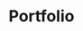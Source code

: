 ---
title: "Portfolio"
layout: single
excerpt: "Owen Priestley"
sitemap: true
permalink: /portfolio/
sidebar:
  nav: "portfolio"
---